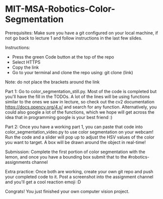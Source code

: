 # MIT-MSA-Robotics-Color-Segmentation
Prerequisites: Make sure you have a git configured on your local machine, if not go back to lecture 1 and follow instructions in the last few slides.

Instructions:

- Press the green Code button at the top of the repo
- Select HTTPS
- Copy the link
- Go to your terminal and clone the repo using: git clone (link)

Note: do not place the brackets around the link

Part 1: 
Go to color_segmentation_still.py. Most of the code is completed but you'll have the fill in the TODOs. A lot of the lines will be using functions similar to the ones we saw in lecture, so check out the cv2 documentation https://docs.opencv.org/4.x/ and search for any function. Alternatively, you could also google a lot of the functions, which we hope will get across the idea that in programming google is your best friend :)

Part 2:
Once you have a working part 1, you can paste that code into color_segmentation_video.py to use color segmentation on your webcam! Run the code and a slider will pop up to adjust the HSV values of the color you want to target. A box will be drawn around the object in real-time!

Submission:
Complete the first portion of color segmentation with the lemon, and once you have a bounding box submit that to the #robotics-assignments channel 

Extra practice: Once both are working, create your own git repo and push your completed code to it. Post a screenshot into the assignment channel and you'll get a cool reaction emoji :D

Congrats! You just finished your own computer vision project.
